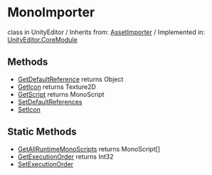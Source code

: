 # MonoImporter
class in UnityEditor
 / Inherits from: <a href="https://docs.unity3d.com/6000.2/Documentation/ScriptReference/AssetImporter.html">AssetImporter</a> / Implemented in: <a href="https://docs.unity3d.com/6000.2/Documentation/ScriptReference/UnityEditor.CoreModule.html">UnityEditor.CoreModule</a>

## Methods
- <a href="https://docs.unity3d.com/6000.2/Documentation/ScriptReference/MonoImporter.GetDefaultReference.html">GetDefaultReference</a> returns Object
- <a href="https://docs.unity3d.com/6000.2/Documentation/ScriptReference/MonoImporter.GetIcon.html">GetIcon</a> returns Texture2D
- <a href="https://docs.unity3d.com/6000.2/Documentation/ScriptReference/MonoImporter.GetScript.html">GetScript</a> returns MonoScript
- <a href="https://docs.unity3d.com/6000.2/Documentation/ScriptReference/MonoImporter.SetDefaultReferences.html">SetDefaultReferences</a>
- <a href="https://docs.unity3d.com/6000.2/Documentation/ScriptReference/MonoImporter.SetIcon.html">SetIcon</a>

## Static Methods
- <a href="https://docs.unity3d.com/6000.2/Documentation/ScriptReference/MonoImporter.GetAllRuntimeMonoScripts.html">GetAllRuntimeMonoScripts</a> returns MonoScript[]
- <a href="https://docs.unity3d.com/6000.2/Documentation/ScriptReference/MonoImporter.GetExecutionOrder.html">GetExecutionOrder</a> returns Int32
- <a href="https://docs.unity3d.com/6000.2/Documentation/ScriptReference/MonoImporter.SetExecutionOrder.html">SetExecutionOrder</a>

